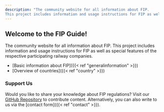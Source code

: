 ```yaml
---
description: "The community website for all information about FIP.
This project includes information and usage instructions for FIP as well as special features of the respective participating railway companies."
---
```


## Welcome to the FIP Guide!

The community website for all information about FIP.
This project includes information and usage instructions for FIP as well as special features of the respective participating railway companies. 

* [Basic information about FIP]({{< ref "generalinformation" >}})
* [Overview of countries]({{< ref "country" >}})

### Support Us
Would you like to share your knowledge about FIP regulations? Visit our [GitHub Repository](https://github.com/fipguide/fipguide.github.io) to contribute content.
Alternatively, you can also write to us via the [contact form]({{< ref "contact" >}}).



